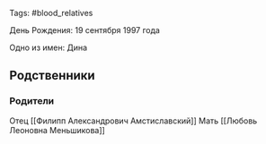 Tags: #blood_relatives

День Рождения: 19 сентября 1997 года

Одно из имен: Дина

## Родственники
### Родители
Отец [[Филипп Александрович Амстиславский]]
Мать [[Любовь Леоновна Меньшикова]]